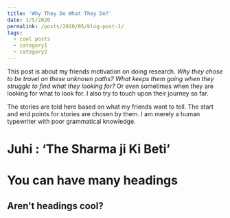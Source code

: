```yaml
---
title: 'Why They Do What They Do?'
date: 1/5/2020
permalink: /posts/2020/05/blog-post-1/
tags:
  - cool posts
  - category1
  - category2
---
```

This post is about my friends motivation on doing research. _Why they chose to be travel on these unknown paths? What keeps them going when they struggle to find what they looking for?_ Or even sometimes when they are looking for what to look for. I also try to touch upon their journey so far.

The stories are told here based on what my friends want to tell. The start and end points for stories are chosen by them. I am merely a human typewriter with poor grammatical knowledge.

Juhi : ‘The Sharma ji Ki Beti’
======

You can have many headings
======

Aren't headings cool?
------
